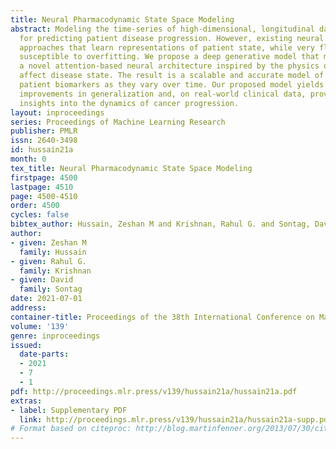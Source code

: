 ```yaml
---
title: Neural Pharmacodynamic State Space Modeling
abstract: Modeling the time-series of high-dimensional, longitudinal data is important
  for predicting patient disease progression. However, existing neural network based
  approaches that learn representations of patient state, while very flexible, are
  susceptible to overfitting. We propose a deep generative model that makes use of
  a novel attention-based neural architecture inspired by the physics of how treatments
  affect disease state. The result is a scalable and accurate model of high-dimensional
  patient biomarkers as they vary over time. Our proposed model yields significant
  improvements in generalization and, on real-world clinical data, provides interpretable
  insights into the dynamics of cancer progression.
layout: inproceedings
series: Proceedings of Machine Learning Research
publisher: PMLR
issn: 2640-3498
id: hussain21a
month: 0
tex_title: Neural Pharmacodynamic State Space Modeling
firstpage: 4500
lastpage: 4510
page: 4500-4510
order: 4500
cycles: false
bibtex_author: Hussain, Zeshan M and Krishnan, Rahul G. and Sontag, David
author:
- given: Zeshan M
  family: Hussain
- given: Rahul G.
  family: Krishnan
- given: David
  family: Sontag
date: 2021-07-01
address:
container-title: Proceedings of the 38th International Conference on Machine Learning
volume: '139'
genre: inproceedings
issued:
  date-parts:
  - 2021
  - 7
  - 1
pdf: http://proceedings.mlr.press/v139/hussain21a/hussain21a.pdf
extras:
- label: Supplementary PDF
  link: http://proceedings.mlr.press/v139/hussain21a/hussain21a-supp.pdf
# Format based on citeproc: http://blog.martinfenner.org/2013/07/30/citeproc-yaml-for-bibliographies/
---
```

